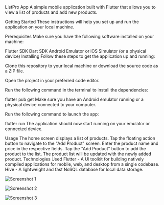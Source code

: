 ListPro App
A simple mobile application built with Flutter that allows you to view a list of products and add new products.

Getting Started
These instructions will help you set up and run the application on your local machine.

Prerequisites
Make sure you have the following software installed on your machine:

Flutter SDK
Dart SDK
Android Emulator or iOS Simulator (or a physical device)
Installing
Follow these steps to get the application up and running:

Clone this repository to your local machine or download the source code as a ZIP file.

Open the project in your preferred code editor.

Run the following command in the terminal to install the dependencies:

flutter pub get
Make sure you have an Android emulator running or a physical device connected to your computer.

Run the following command to launch the app:

flutter run
The application should now start running on your emulator or connected device.

Usage
The home screen displays a list of products.
Tap the floating action button to navigate to the "Add Product" screen.
Enter the product name and price in the respective fields.
Tap the "Add Product" button to add the product to the list.
The product list will be updated with the newly added product.
Technologies Used
Flutter - A UI toolkit for building natively compiled applications for mobile, web, and desktop from a single codebase.
Hive - A lightweight and fast NoSQL database for local data storage.

![Screenshot 1](https://drive.google.com/file/d/1SXWV5CZZf_wQl54rKZtCYuVimv2v_gp_/view?usp=drivesdk)

![Screenshot 2](https://drive.google.com/file/d/1Scw70-HtQmI_9APE8DidLZqa7-W4IR_z/view?usp=drivesdk)

![Screenshot 3](https://drive.google.com/file/d/1Seo46Cr48isqzmotktvfp1rcmL97DsBu/view?usp=drivesdk)